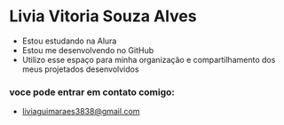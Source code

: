 # Livia Vitoria Souza Alves

- Estou estudando na Alura
- Estou me desenvolvendo no GitHub
- Utilizo esse espaço para minha organização e compartilhamento dos meus projetados desenvolvidos

### voce pode entrar em contato comigo: 

- liviaguimaraes3838@gmail.com
